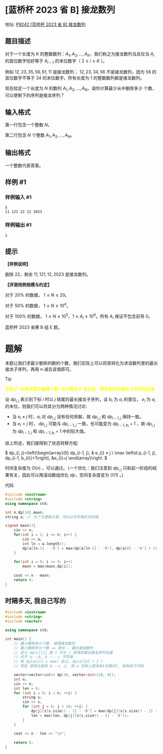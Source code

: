 # [蓝桥杯 2023 省 B] 接龙数列

地址: [P9242 [蓝桥杯 2023 省 B] 接龙数列](https://www.luogu.com.cn/problem/P9242)

## 题目描述

对于一个长度为 $K$ 的整数数列：$A_{1},A_{2},\ldots,A_{K}$，我们称之为接龙数列当且仅当 $A_{i}$ 的首位数字恰好等于 $A_{i-1}$ 的末位数字（ $2 \leq i \leq K$ ）。

例如 $12,23,35,56,61,11$ 是接龙数列； $12,23,34,56$ 不是接龙数列，因为 $56$ 的首位数字不等于 $34$ 的末位数字。所有长度为 $1$ 的整数数列都是接龙数列。

现在给定一个长度为 $N$ 的数列 $A_{1},A_{2},\ldots,A_{N}$，请你计算最少从中删除多少 个数，可以使剩下的序列是接龙序列？

## 输入格式

第一行包含一个整数 $N$。

第二行包含 $N$ 个整数 $A_{1},A_{2},\ldots,A_{N}$。

## 输出格式

一个整数代表答案。

## 样例 #1

### 样例输入 #1

```
5
11 121 22 12 2023
```

### 样例输出 #1

```
1
```

## 提示

**【样例说明】**

删除 $22$，剩余 $11,121,12,2023$ 是接龙数列。 

**【评测用例规模与约定】**

对于 $20 \%$ 的数据， $1 \leq N \leq 20$。

对于 $50 \%$ 的数据， $1 \leq N \leq 10^4$。

对于 $100 \%$ 的数据， $1 \leq N \leq 10^{5}$，$1 \leq A_{i} \leq 10^{9}$。所有 $A_{i}$ 保证不包含前导 0。

蓝桥杯 2023 省赛 B 组 E 题。

# 题解
本题让我们求最少删除的数的个数，我们实际上可以将其转化为求该数列里的最长接龙子序列，再用 $n$ 减去该值即可。

> [!TIP]
> <b style="color:yellow">学到了! 如果求最少删除个数, 可以等价于 总长度 - 满足条件的最长子序列的长度</b>

设 $dp_{i, j}$ 表示到下标 $i$  时以 $j$ 结尾的最长接龙子序列，设 $b_{i}$ 为 $a_{i}$ 的首位， $e_{i}$ 为 $a_{i}$ 的末位，则我们可以将其分为两种情况讨论:
- 当 $e_{i}$ ≠ $j$  时，$a_{i}$ 对 $dp_{i, j}$ 没有任何贡献，故 $dp_{i, j}$ 和 $dp_{i-1, j}$ 保持一致。
- 当 $e_{i}=j$ 时， $dp_{i, j}$ 可能与 $dp_{i-1, j}$ 一致，也可能变为 $dp_{i-1, b_{i}}+1$ ，故 $dp_{i, j}$ 为 $dp_{i-1, j}$ 和 $dp_{i-1, b_{i}}+1$ 中的较大值。

综上所述，我们就得到了状态转移方程:

$
dp_{i, j}=\left\{\begin{array}{ll}
dp_{i-1, j}, & e_{i} ≠ j \\
\max \left(d p_{i-1, j}, dp_{i-1, b_{i}}+1\right), &e_{i}=j
\end{array}\right.
$

时间复杂度为 $O(n)$ ，可以通过。（一个优化：我们注意到 $dp_{i, j}$ 只和前一阶段的结果有关，因此可以用滚动数组优化 $dp$，空间复杂度变为 $O(1)$ 。)

代码

```C++
#include <iostream>
#include <string>
using namespace std;

int n,dp[10],maxn;
string a; // 为了方便取头尾，可以以字符串形式存储

signed main(){
    cin >> n;
    for(int i = 1; i <= n; i++) {
        cin >> a;
        int ln = a.length();
        dp[a[ln-1] - '0'] = max(dp[a[ln-1] - '0'], dp[a[0] - '0'] + 1);
    }
    
    for(int i = 0; i <= 9; i++) 
        maxn = max(maxn,dp[i]);
        
    cout << n - maxn;
    return 0;
}
```

## 时隔多天, 我自己写的

```C++
#include <iostream>
#include <string>
#include <vector>

using namespace std;

int main() {
    // 最小删除多少个数  使得接龙数列
    // 最小删除多少个数 == 原长 - 最长接龙数列 
    // 定义 dp[i][j] 是 i 开头 j 结尾的最长接龙序列长度
    // 对于 a---b, b --- c 字符串
    // 有 dp[a][c] = max( 自己, dp[a][b] + 1 ) 
    // 现在 把目光放到 b---c 上, 则 a 实际上是未知(任意的), 故有如下代码

    vector<vector<int>> dp(10, vector<int>(10, 0));
    int n;
    cin >> n;
    int len = 0;
    for (int i = 0; i < n; ++i) {
        string s;
        cin >> s;
        for (int j = 0; j < 10; ++j) {
            dp[j][s[s.size() - 1] - '0'] = max(dp[j][s[s.size() - 1] - '0'], dp[j][s[0] - '0'] + 1);
            len = max(len, dp[j][s[s.size() - 1] - '0']);
        }
    }
    
    cout << n - len << "\n";
    
    return 0;
}
```